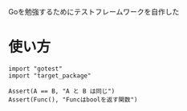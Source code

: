 Goを勉強するためにテストフレームワークを自作した

# 使い方

```
import "gotest"
import "target_package"

Assert(A == B, "A と B は同じ")
Assert(Func(), "Funcはboolを返す関数")
```